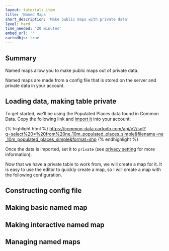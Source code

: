 ```yaml
---
layout: tutorials_item
title: 'Named Maps'
short_description: 'Make public maps with private data'
level: hard
time_needed: '20 minutes'
embed_url: ''
cartodbjs: true
---
```


## Summary

Named maps allow you to make public maps out of private data.

Named maps are made from a config file that is stored on the server and private data in your account.

## Loading data, making table private

To get started, we'll be using the Populated Places data found in Common Data. Copy the following link and [import it](http://docs.cartodb.com/cartodb-editor.html#importing-data) into your account:

{% highlight html %}
https://common-data.cartodb.com/api/v2/sql?q=select%20*%20from%20ne_10m_populated_places_simple&filename=ne_10m_populated_places_simple&format=shp
{% endhighlight %}

Once the data is imported, set it to `private` (see [privacy setting](http://docs.cartodb.com/cartodb-editor.html#table-privacy-settings) for more information).

Now that we have a private table to work from, we will create a map for it. It is easy to use the editor to quickly create a map, so I will create a map with the following configuration.

## Constructing config file

## Making basic named map

## Making interactive named map

## Managing named maps
